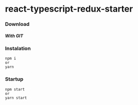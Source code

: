 # react-typescript-redux-starter

### Download
##### With GIT
### Instalation
```
npm i
or
yarn
```
### Startup
```
npm start
or
yarn start
```
